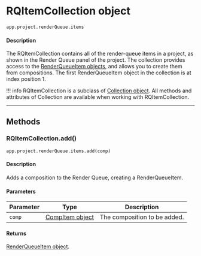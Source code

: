 # RQItemCollection object

`app.project.renderQueue.items`

#### Description

The RQItemCollection contains all of the render-queue items in a project, as shown in the Render Queue panel of the project. The collection provides access to the [RenderQueueItem objects](renderqueueitem.md), and allows you to create them from compositions. The first RenderQueueItem object in the collection is at index position 1.

!!! info
    RQItemCollection is a subclass of [Collection object](../other/collection.md). All methods and attributes of Collection are available when working with RQItemCollection.

---

## Methods

### RQItemCollection.add()

`app.project.renderQueue.items.add(comp)`

#### Description

Adds a composition to the Render Queue, creating a RenderQueueItem.

#### Parameters

| Parameter |                  Type                   |         Description          |
| --------- | --------------------------------------- | ---------------------------- |
| `comp`    | [CompItem object](../item/compitem.md) | The composition to be added. |

#### Returns

[RenderQueueItem object](renderqueueitem.md).
